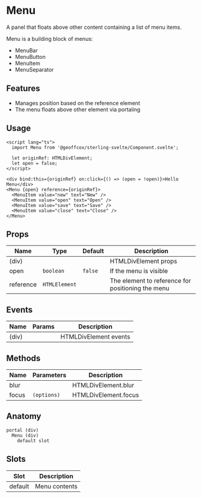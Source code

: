 <script>
    import Link from '$lib/Link.svelte';
</script>

# Menu

A panel that floats above other content containing a list of menu items.

Menu is a building block of menus:

- <Link href="menubar">MenuBar</Link>
- <Link href="menubutton">MenuButton</Link>
- <Link href="menuitem">MenuItem</Link>
- <Link href="menuseparator">MenuSeparator</Link>

## Features

- Manages position based on the reference element
- The menu floats above other element via portaling

## Usage

```svelte
<script lang="ts">
  import Menu from '@geoffcox/sterling-svelte/Component.svelte';

  let originRef: HTMLDivElement;
  let open = false;
</script>

<div bind:this={originRef} on:click={() => (open = !open)}>Hello Menu</div>
<Menu {open} reference={originRef}>
  <MenuItem value="new" text="New" />
  <MenuItem value="open" text="Open" />
  <MenuItem value="save" text="Save" />
  <MenuItem value="close" text="Close" />
</Menu>
```

## Props

| Name      | Type          | Default | Description                                       |
| --------- | ------------- | ------- | ------------------------------------------------- |
| (div)     |               |         | HTMLDivElement props                              |
| open      | `boolean`     | `false` | If the menu is visible                            |
| reference | `HTMLElement` |         | The element to reference for positioning the menu |

## Events

| Name  | Params | Description           |
| ----- | ------ | --------------------- |
| (div) |        | HTMLDivElement events |

## Methods

| Name  | Parameters  | Description          |
| ----- | ----------- | -------------------- |
| blur  |             | HTMLDivElement.blur  |
| focus | `(options)` | HTMLDivElement.focus |

## Anatomy

```
portal (div)
  Menu (div)
    default slot
```

## Slots

| Slot    | Description   |
| ------- | ------------- |
| default | Menu contents |

